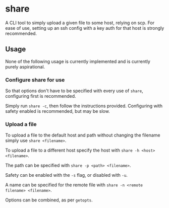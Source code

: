 # share

A CLI tool to simply upload a given file to some host, relying on scp. For ease of use, setting up an ssh config with a key auth for that host is strongly recommended.

## Usage

None of the following usage is currently implemented and is currently purely aspirational.

### Configure share for use

So that options don't have to be specified with every use of `share`, configuring first is recommended.

Simply run `share -c`, then follow the instructions provided. Configuring with safety enabled is recommended, but may be slow.

### Upload a file

To upload a file to the default host and path without changing the filename simply use `share <filename>`.

To upload a file to a different host specify the host with `share -h <host> <filename>`.

The path can be specified with `share -p <path> <filename>`.

Safety can be enabled with the `-s` flag, or disabled with `-u`.

A name can be specified for the remote file with `share -n <remote filename> <filename>`.

Options can be combined, as per `getopts`.
